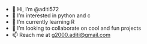 - 👋 Hi, I’m @aditi572
- 👀 I’m interested in python and c
- 🌱 I’m currently learning R
- 💞️ I’m looking to collaborate on cool and fun projects
- 📫 Reach me at g2000.aditi@gmail.com

<!---
aditi572/aditi572 is a ✨ special ✨ repository because its `README.md` (this file) appears on your GitHub profile.
You can click the Preview link to take a look at your changes.
--->
